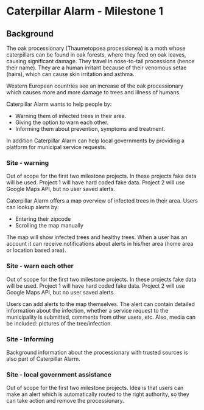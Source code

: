 # Caterpillar Alarm - Milestone 1
## Background
The oak processionary (Thaumetopoea processionea) is a moth whose caterpillars can be found in oak forests, where they feed on oak leaves, causing significant damage. They travel in nose-to-tail processions (hence their name). They are a human irritant because of their venomous setae (hairs), which can cause skin irritation and asthma.

Western European countries see an increase of the oak processionary which causes more and more damage to trees and illness of humans.

Caterpillar Alarm wants to help people by:

- Warning them of infected trees in their area.
- Giving the option to warn each other.
- Informing them about prevention, symptoms and treatment.

In addition Caterpillar Alarm can help local governments by providing a platform for municipal service requests.

### Site - warning
Out of scope for the first two milestone projects. In these projects fake data will be used. Project 1 will have hard coded fake data. Project 2 will use Google Maps API, but no user saved alerts.

Caterpillar Alarm offers a map overview of infected trees in their area. Users can lookup alerts by:
- Entering their zipcode
- Scrolling the map manually

The map will show infected trees and healthy trees. When a user has an account it can receive notifications about alerts in his/her area (home area or location based area).

### Site - warn each other
Out of scope for the first two milestone projects. In these projects fake data will be used. Project 1 will have hard coded fake data. Project 2 will use Google Maps API, but no user saved alerts.

Users can add alerts to the map themselves. The alert can contain detailed information about the infection, whether a service request to the municipality is submitted, comments from other users, etc. Also, media can be included: pictures of the tree/infection.

### Site - Informing
Background information about the processionary with trusted sources is also part of Caterpillar Alarm.

### Site - local government assistance
Out of scope for the first two milestone projects.
Idea is that users can make an alert which is automatically routed to the right authority, so they can take action and remove the processionary.

